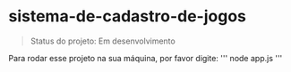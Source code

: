 # sistema-de-cadastro-de-jogos

> Status do projeto: Em desenvolvimento

Para rodar esse projeto na sua máquina, por favor digite:
'''
node app.js
'''
